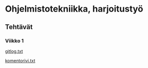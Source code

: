 # Ohjelmistotekniikka, harjoitustyö

## Tehtävät

### **Viikko 1**

[gitlog.txt](laskarit/viikko1/gitlog.txt)

[komentorivi.txt](laskarit/viikko1/komentorivi.txt)
